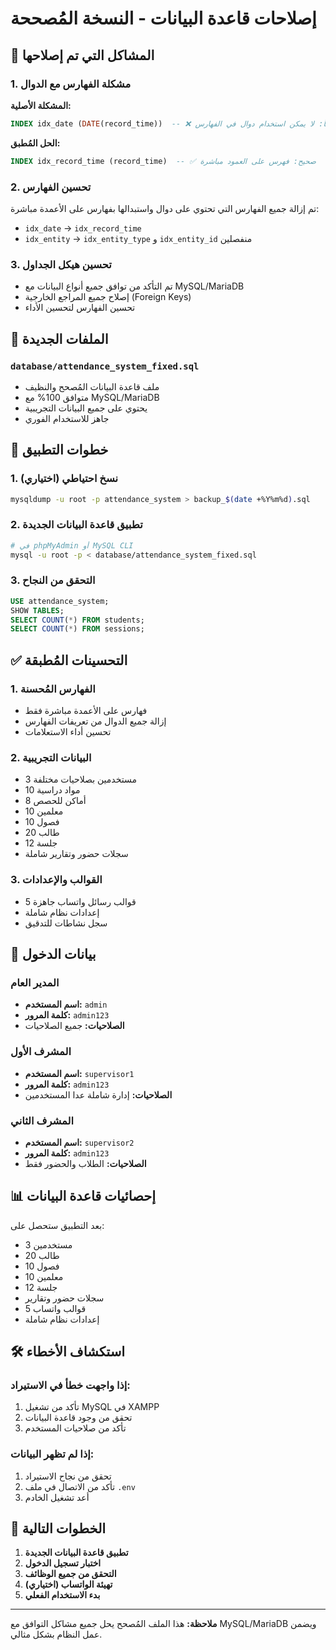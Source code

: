 # إصلاحات قاعدة البيانات - النسخة المُصححة

## 🔧 المشاكل التي تم إصلاحها

### 1. مشكلة الفهارس مع الدوال
**المشكلة الأصلية:**
```sql
INDEX idx_date (DATE(record_time))  -- ❌ خطأ: لا يمكن استخدام دوال في الفهارس
```

**الحل المُطبق:**
```sql
INDEX idx_record_time (record_time)  -- ✅ صحيح: فهرس على العمود مباشرة
```

### 2. تحسين الفهارس
تم إزالة جميع الفهارس التي تحتوي على دوال واستبدالها بفهارس على الأعمدة مباشرة:

- `idx_date` → `idx_record_time`
- `idx_entity` → `idx_entity_type` و `idx_entity_id` منفصلين

### 3. تحسين هيكل الجداول
- تم التأكد من توافق جميع أنواع البيانات مع MySQL/MariaDB
- إصلاح جميع المراجع الخارجية (Foreign Keys)
- تحسين الفهارس لتحسين الأداء

## 📁 الملفات الجديدة

### `database/attendance_system_fixed.sql`
- ملف قاعدة البيانات المُصحح والنظيف
- متوافق 100% مع MySQL/MariaDB
- يحتوي على جميع البيانات التجريبية
- جاهز للاستخدام الفوري

## 🚀 خطوات التطبيق

### 1. نسخ احتياطي (اختياري)
```bash
mysqldump -u root -p attendance_system > backup_$(date +%Y%m%d).sql
```

### 2. تطبيق قاعدة البيانات الجديدة
```bash
# في phpMyAdmin أو MySQL CLI
mysql -u root -p < database/attendance_system_fixed.sql
```

### 3. التحقق من النجاح
```sql
USE attendance_system;
SHOW TABLES;
SELECT COUNT(*) FROM students;
SELECT COUNT(*) FROM sessions;
```

## ✅ التحسينات المُطبقة

### 1. الفهارس المُحسنة
- فهارس على الأعمدة مباشرة فقط
- إزالة جميع الدوال من تعريفات الفهارس
- تحسين أداء الاستعلامات

### 2. البيانات التجريبية
- 3 مستخدمين بصلاحيات مختلفة
- 10 مواد دراسية
- 8 أماكن للحصص
- 10 معلمين
- 10 فصول
- 20 طالب
- 12 جلسة
- سجلات حضور وتقارير شاملة

### 3. القوالب والإعدادات
- 5 قوالب رسائل واتساب جاهزة
- إعدادات نظام شاملة
- سجل نشاطات للتدقيق

## 🔐 بيانات الدخول

### المدير العام
- **اسم المستخدم:** `admin`
- **كلمة المرور:** `admin123`
- **الصلاحيات:** جميع الصلاحيات

### المشرف الأول
- **اسم المستخدم:** `supervisor1`
- **كلمة المرور:** `admin123`
- **الصلاحيات:** إدارة شاملة عدا المستخدمين

### المشرف الثاني
- **اسم المستخدم:** `supervisor2`
- **كلمة المرور:** `admin123`
- **الصلاحيات:** الطلاب والحضور فقط

## 📊 إحصائيات قاعدة البيانات

بعد التطبيق ستحصل على:
- 3 مستخدمين
- 20 طالب
- 10 فصول
- 10 معلمين
- 12 جلسة
- سجلات حضور وتقارير
- 5 قوالب واتساب
- إعدادات نظام شاملة

## 🛠️ استكشاف الأخطاء

### إذا واجهت خطأ في الاستيراد:
1. تأكد من تشغيل MySQL في XAMPP
2. تحقق من وجود قاعدة البيانات
3. تأكد من صلاحيات المستخدم

### إذا لم تظهر البيانات:
1. تحقق من نجاح الاستيراد
2. تأكد من الاتصال في ملف `.env`
3. أعد تشغيل الخادم

## 🎯 الخطوات التالية

1. **تطبيق قاعدة البيانات الجديدة**
2. **اختبار تسجيل الدخول**
3. **التحقق من جميع الوظائف**
4. **تهيئة الواتساب (اختياري)**
5. **بدء الاستخدام الفعلي**

---

**ملاحظة:** هذا الملف المُصحح يحل جميع مشاكل التوافق مع MySQL/MariaDB ويضمن عمل النظام بشكل مثالي.